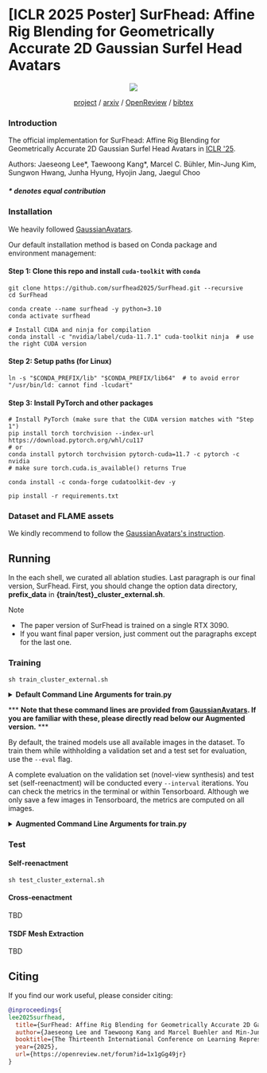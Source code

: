 # [ICLR 2025 Poster] SurFhead: Affine Rig Blending for Geometrically Accurate 2D Gaussian Surfel Head Avatars 


<div align="center"> 
  <img src="assets/repo_teaser.gif">

  <br>

  [project](https://summertight.github.io/SurFhead_project) / [arxiv](https://arxiv.org/abs/2410.11682) / [OpenReview](https://openreview.net/forum?id=1x1gGg49jr) / [bibtex](assets/bibtex.bib)
</div>

### Introduction

The official implementation for SurFhead: Affine Rig Blending for Geometrically Accurate 2D Gaussian Surfel Head Avatars in [ICLR '25](https://summertight.github.io/SurFhead).

Authors: Jaeseong Lee*, Taewoong Kang*, Marcel C. Bühler, Min-Jung Kim, Sungwon Hwang, Junha Hyung, Hyojin Jang, Jaegul Choo

##### * denotes equal contribution

### Installation

We heavily followed [GaussianAvatars]("https://github.com/ShenhanQian/GaussianAvatars").

Our default installation method is based on Conda package and environment management:

#### Step 1: Clone this repo and install `cuda-toolkit` with `conda`

```shell
git clone https://github.com/surfhead2025/SurFhead.git --recursive
cd SurFhead

conda create --name surfhead -y python=3.10
conda activate surfhead

# Install CUDA and ninja for compilation
conda install -c "nvidia/label/cuda-11.7.1" cuda-toolkit ninja  # use the right CUDA version
```

#### Step 2: Setup paths (for Linux)

```shell
ln -s "$CONDA_PREFIX/lib" "$CONDA_PREFIX/lib64"  # to avoid error "/usr/bin/ld: cannot find -lcudart"
```


#### Step 3: Install PyTorch and other packages

```shell
# Install PyTorch (make sure that the CUDA version matches with "Step 1")
pip install torch torchvision --index-url https://download.pytorch.org/whl/cu117
# or
conda install pytorch torchvision pytorch-cuda=11.7 -c pytorch -c nvidia
# make sure torch.cuda.is_available() returns True

conda install -c conda-forge cudatoolkit-dev -y

pip install -r requirements.txt
```

### Dataset and FLAME assets

We kindly recommend to follow the [GaussianAvatars's instruction](https://github.com/ShenhanQian/GaussianAvatars/blob/main/doc/download.md).

## Running
In the each shell, we curated all ablation studies. Last paragraph is our final version, SurFhead.
First, you should change the option data directory, **prefix_data** in **{train/test}_cluster_external.sh**.

> [!NOTE]
> - The paper version of SurFhead is trained on a single RTX 3090.
> - If you want final paper version, just comment out the paragraphs except for the last one.

### Training

```shell
sh train_cluster_external.sh
```




<details>
<summary><span style="font-weight: bold;">Default Command Line Arguments for train.py</span></summary>

  #### --source_path / -s
  Path to the source directory containing a COLMAP or Synthetic NeRF data set.
  #### --model_path / -m 
  Path where the trained model should be stored (```output/<random>``` by default).
  #### --eval
  Add this flag to use a training/val/test split for evaluation.
  #### --bind_to_mesh
  Add this flag to bind 3D Gaussians to a driving mesh, e.g., FLAME.
  #### --resolution / -r
  Specifies resolution of the loaded images before training. If provided ```1, 2, 4``` or ```8```, uses original, 1/2, 1/4 or 1/8 resolution, respectively. For all other values, rescales the width to the given number while maintaining image aspect. **If not set and input image width exceeds 1.6K pixels, inputs are automatically rescaled to this target.**
  #### --data_device
  Specifies where to put the source image data, ```cuda``` by default, recommended to use ```cpu``` if training on large/high-resolution dataset, will reduce VRAM consumption, but slightly slow down training. Thanks to [HrsPythonix](https://github.com/HrsPythonix).
  #### --white_background / -w
  Add this flag to use white background instead of black (default), e.g., for evaluation of NeRF Synthetic dataset.
  #### --sh_degree
  Order of spherical harmonics to be used (no larger than 3). ```3``` by default.
  #### --convert_SHs_python
  Flag to make pipeline compute forward and backward of SHs with PyTorch instead of ours.
  #### --convert_cov3D_python
  Flag to make pipeline compute forward and backward of the 3D covariance with PyTorch instead of ours.
  #### --debug
  Enables debug mode if you experience erros. If the rasterizer fails, a ```dump``` file is created that you may forward to us in an issue so we can take a look.
  #### --debug_from
  Debugging is **slow**. You may specify an iteration (starting from 0) after which the above debugging becomes active.
  #### --iterations
  Number of total iterations to train for, ```30_000``` by default.
  #### --ip
  IP to start GUI server on, ```127.0.0.1``` by default.
  #### --port 
  Port to use for GUI server, ```60000``` by default.
  #### --test_iterations
  Space-separated iterations at which the training script computes L1 and PSNR over test set, ```7000 30000``` by default.
  #### --save_iterations
  Space-separated iterations at which the training script saves the Gaussian model, ```7000 30000 <iterations>``` by default.
  #### --checkpoint_iterations
  Space-separated iterations at which to store a checkpoint for continuing later, saved in the model directory.
  #### --start_checkpoint
  Path to a saved checkpoint to continue training from.
  #### --quiet 
  Flag to omit any text written to standard out pipe. 
  #### --feature_lr
  Spherical harmonics features learning rate, ```0.0025``` by default.
  #### --opacity_lr
  Opacity learning rate, ```0.05``` by default.
  #### --scaling_lr
  Scaling learning rate, ```0.005``` by default.
  #### --rotation_lr
  Rotation learning rate, ```0.001``` by default.
  #### --position_lr_max_steps
  Number of steps (from 0) where position learning rate goes from ```initial``` to ```final```. ```30_000``` by default.
  #### --position_lr_init
  Initial 3D position learning rate, ```0.00016``` by default.
  #### --position_lr_final
  Final 3D position learning rate, ```0.0000016``` by default.
  #### --position_lr_delay_mult
  Position learning rate multiplier (cf. Plenoxels), ```0.01``` by default. 
  #### --densify_from_iter
  Iteration where densification starts, ```500``` by default. 
  #### --densify_until_iter
  Iteration where densification stops, ```15_000``` by default.
  #### --densify_grad_threshold
  Limit that decides if points should be densified based on 2D position gradient, ```0.0002``` by default.
  #### --densification_interal
  How frequently to densify, ```100``` (every 100 iterations) by default.
  #### --opacity_reset_interval
  How frequently to reset opacity, ```3_000``` by default. 
  #### --lambda_dssim
  Influence of SSIM on total loss from 0 to 1, ```0.2``` by default. 
  #### --percent_dense
  Percentage of scene extent (0--1) a point must exceed to be forcibly densified, ```0.01``` by default.
  

</details>


*** **Note that these command lines are provided from [GaussianAvatars](https://github.com/ShenhanQian/GaussianAvatars).
If you are familiar with these, please directly read below our Augmented version.** ***

By default, the trained models use all available images in the dataset. To train them while withholding a validation set and a test set for evaluation, use the ```--eval``` flag. 

A complete evaluation on the validation set (novel-view synthesis) and test set (self-reenactment) will be conducted every `--interval` iterations. You can check the metrics in the terminal or within Tensorboard. Although we only save a few images in Tensorboard, the metrics are computed on all images.


<details>
<summary><span style="font-weight: bold;">Augmented Command Line Arguments for train.py</span></summary>

  #### --rm_bf
  Utilizing the preprocessed foreground mask, remove potential blobs
  #### --detach_eyeball_geometry
  Gradient cutting-off on Rotation and Position of Eyeballs.
  #### --lamda_eye_alpha 
  Magnitude of forcing the opacities of Eyeballs to near 1, ```0.1``` by default.
  #### --SGs
  Use Spherical Gaussians for capturing Eyeball Specularities.
  #### --sg_type
  Which SG type you want to use, ```SG``` or ```ASG```.
  #### --DTF
  Use Jacobian Deformations or not.
  #### --lambda_normal_norm
  Influence of primitive Normal's norm. This is required when DTF is on state.
  #### --train_kinematic
  Train with Jacobian Blend Skinning (JBS). 



</details>


### Test 

#### Self-reenactment
```shell
sh test_cluster_external.sh
```

#### Cross-eenactment


TBD

#### TSDF Mesh Extraction

TBD



## Citing
If you find our work useful, please consider citing:
```BibTeX
@inproceedings{
lee2025surfhead,
  title={SurFhead: Affine Rig Blending for Geometrically Accurate 2D Gaussian Surfel Head Avatars},
  author={Jaeseong Lee and Taewoong Kang and Marcel Buehler and Min-Jung Kim and Sungwon Hwang and Junha Hyung and Hyojin Jang and Jaegul Choo},
  booktitle={The Thirteenth International Conference on Learning Representations},
  year={2025},
  url={https://openreview.net/forum?id=1x1gGg49jr}
}
```



